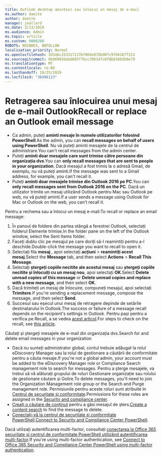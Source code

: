 ```yaml
---
title: Outlook desktop amintesc sau înlocui un mesaj de e-mail
ms.author: daeite
author: daeite
manager: joallard
ms.date: 3/13/2019
ms.audience: Admin
ms.topic: article
ms.custom: 9000260
ROBOTS: NOINDEX, NOFOLLOW
localization_priority: Normal
ms.openlocfilehash: 3d3a6c253317137b7069a978b907c97d61bf7313
ms.sourcegitcommit: 0b06093dabd685f76cc39b1d7c0f8b03883b6e79
ms.translationtype: MT
ms.contentlocale: ro-RO
ms.lasthandoff: 10/25/2019
ms.locfileid: "36496123"
---
```

# <a name="recall-or-replace-an-outlook-email-message"></a><span data-ttu-id="140f1-102">Retragerea sau înlocuirea unui mesaj de e-mail Outlook</span><span class="sxs-lookup"><span data-stu-id="140f1-102">Recall or replace an Outlook email message</span></span>

- <span data-ttu-id="140f1-103">Ca admin, puteți **aminti mesaje în numele utilizatorilor folosind PowerShell**.</span><span class="sxs-lookup"><span data-stu-id="140f1-103">As the admin, you can **recall messages on behalf of users using PowerShell**.</span></span> <span data-ttu-id="140f1-104">Nu vă puteți aminti mesajele de la centrul de administrare.</span><span class="sxs-lookup"><span data-stu-id="140f1-104">You can't recall messages from the admin center.</span></span>
- <span data-ttu-id="140f1-105">Puteți **aminti doar mesajele care sunt trimise către persoane din organizația dvs**.</span><span class="sxs-lookup"><span data-stu-id="140f1-105">You can **only recall messages that are sent to people in your organization**.</span></span> <span data-ttu-id="140f1-106">Dacă mesajul a fost trimis la o adresă Gmail, de exemplu, nu vă puteți aminti.</span><span class="sxs-lookup"><span data-stu-id="140f1-106">If the message was sent to a Gmail address, for example, you can't recall it.</span></span>
- <span data-ttu-id="140f1-107">Puteți **aminti doar mesajele trimise din Outlook 2016 pe PC**.</span><span class="sxs-lookup"><span data-stu-id="140f1-107">You can **only recall messages sent from Outlook 2016 on the PC**.</span></span> <span data-ttu-id="140f1-108">Dacă un utilizator trimite un mesaj utilizând Outlook pentru Mac sau Outlook pe web, nu vă puteți aminti.</span><span class="sxs-lookup"><span data-stu-id="140f1-108">If a user sends a message using Outlook for Mac or Outlook on the web, you can't recall it.</span></span>

<span data-ttu-id="140f1-109">Pentru a rechema sau a înlocui un mesaj e-mail:</span><span class="sxs-lookup"><span data-stu-id="140f1-109">To recall or replace an email message:</span></span>

1. <span data-ttu-id="140f1-110">În panoul de foldere din partea stângă a ferestrei Outlook, selectați folderul Elemente trimise.</span><span class="sxs-lookup"><span data-stu-id="140f1-110">In the folder pane on the left of the Outlook window, select the Sent Items folder.</span></span>
1. <span data-ttu-id="140f1-111">Faceți dublu clic pe mesajul pe care doriți să-l reamintiți pentru a-l deschide.</span><span class="sxs-lookup"><span data-stu-id="140f1-111">Double-click the message you want to recall to open it.</span></span>
1. <span data-ttu-id="140f1-112">Selectați fila **mesaj** , apoi selectați **acțiuni** > **reamintiți acest mesaj**.</span><span class="sxs-lookup"><span data-stu-id="140f1-112">Select the **Message** tab, and then select **Actions** > **Recall This Message**.</span></span>
1. <span data-ttu-id="140f1-113">Selectați **ștergeți copiile necitite ale acestui mesaj** sau **ștergeți copiile necitite și înlocuiți cu un mesaj nou**, apoi selectați **OK**.</span><span class="sxs-lookup"><span data-stu-id="140f1-113">Select **Delete unread copies of this message** or **Delete unread copies and replace with a new message**, and then select **OK**.</span></span>
1. <span data-ttu-id="140f1-114">Dacă trimiteți un mesaj de înlocuire, compuneți mesajul, apoi selectați **Trimitere**.</span><span class="sxs-lookup"><span data-stu-id="140f1-114">If you're sending a replacement message, compose the message, and then select **Send**.</span></span>
1. <span data-ttu-id="140f1-115">Succesul sau eșecul unui mesaj de retragere depinde de setările destinatarului în Outlook.</span><span class="sxs-lookup"><span data-stu-id="140f1-115">The success or failure of a message recall depends on the recipient's settings in Outlook.</span></span> <span data-ttu-id="140f1-116">Pentru pași pentru a verifica pe Recall, a se vedea [acest articol](https://support.office.com/article/35027f88-d655-4554-b4f8-6c0729a723a0).</span><span class="sxs-lookup"><span data-stu-id="140f1-116">For steps to check on the recall, see [this article](https://support.office.com/article/35027f88-d655-4554-b4f8-6c0729a723a0).</span></span>

<span data-ttu-id="140f1-117">Căutați și ștergeți mesajele de e-mail din organizația dvs.</span><span class="sxs-lookup"><span data-stu-id="140f1-117">Search for and delete email messages in your organization</span></span>

- <span data-ttu-id="140f1-118">Dacă nu sunteți administrator global, contul trebuie adăugat la rolul eDiscovery Manager sau la rolul de gestionare a căutării de conformitate pentru a căuta mesaje.</span><span class="sxs-lookup"><span data-stu-id="140f1-118">If you're not a global admin, your account must be added to the eDiscovery Manager role or Compliance Search management role to search for messages.</span></span> <span data-ttu-id="140f1-119">Pentru a șterge mesajele, va trebui să vă alăturați grupului de roluri Gestionare organizație sau rolului de gestionare căutare și Golire.</span><span class="sxs-lookup"><span data-stu-id="140f1-119">To delete messages, you'll need to join the Organization Management role group or the Search and Purge management role.</span></span> <span data-ttu-id="140f1-120">Permisiunile pentru aceste roluri sunt atribuite în [Centrul de securitate și conformitate](https://go.microsoft.com/fwlink/?linkid=2083731).</span><span class="sxs-lookup"><span data-stu-id="140f1-120">Permissions for these roles are assigned in the [Security and compliance center](https://go.microsoft.com/fwlink/?linkid=2083731).</span></span>
- <span data-ttu-id="140f1-121">[Creați o căutare de conținut](https://docs.microsoft.com/office365/securitycompliance/content-search) pentru a găsi mesajul de șters.</span><span class="sxs-lookup"><span data-stu-id="140f1-121">[Create a content search](https://docs.microsoft.com/office365/securitycompliance/content-search) to find the message to delete.</span></span>
- <span data-ttu-id="140f1-122">[Conectați-vă la centrul de securitate și conformitate PowerShell](https://docs.microsoft.com/powershell/exchange/office-365-scc/connect-to-scc-powershell/connect-to-scc-powershell?view=exchange-ps).</span><span class="sxs-lookup"><span data-stu-id="140f1-122">[Connect to Security and Compliance Center PowerShell](https://docs.microsoft.com/powershell/exchange/office-365-scc/connect-to-scc-powershell/connect-to-scc-powershell?view=exchange-ps).</span></span>

<span data-ttu-id="140f1-123">Dacă utilizați autentificarea multi-factor, consultați [conectarea la Office 365 securitate și centrul de conformitate PowerShell utilizând autentificarea multi-factor](https://docs.microsoft.com/powershell/exchange/office-365-scc/connect-to-scc-powershell/mfa-connect-to-scc-powershell?view=exchange-ps).</span><span class="sxs-lookup"><span data-stu-id="140f1-123">If you're using multi-factor authentication, see [Connect to Office 365 Security and Compliance Center PowerShell using multi-factor authentication](https://docs.microsoft.com/powershell/exchange/office-365-scc/connect-to-scc-powershell/mfa-connect-to-scc-powershell?view=exchange-ps).</span></span>